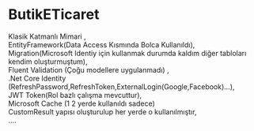 # ButikETicaret
Klasik Katmanlı Mimari ,<br />
EntityFramework(Data Access Kısmında Bolca Kullanıldı), <br />
Migration(Microsoft Identiy için kullanmak durumda kaldım diğer tabloları kendim oluşturmuştum), <br />
Fluent Validation (Çoğu modellere uygulanmadı) , <br />
.Net Core Identity (RefreshPassword,RefreshToken,ExternalLogin(Google,Facebook)...), <br />
JWT Token(Rol bazlı çalışma mevcuttur),  <br />
Microsoft Cache (1 2 yerde kullanıldı sadece) <br />
CustomResult yapısı oluşturulup her yerde o kullanılmıştır, <br />
....
